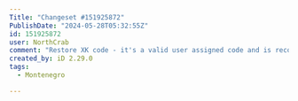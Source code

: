 ```yaml
---
Title: "Changeset #151925872"
PublishDate: "2024-05-28T05:32:55Z"
id: 151925872
user: NorthCrab
comment: "Restore XK code - it's a valid user assigned code and is recognized by several bodies"
created_by: iD 2.29.0
tags:
  - Montenegro

---
```

